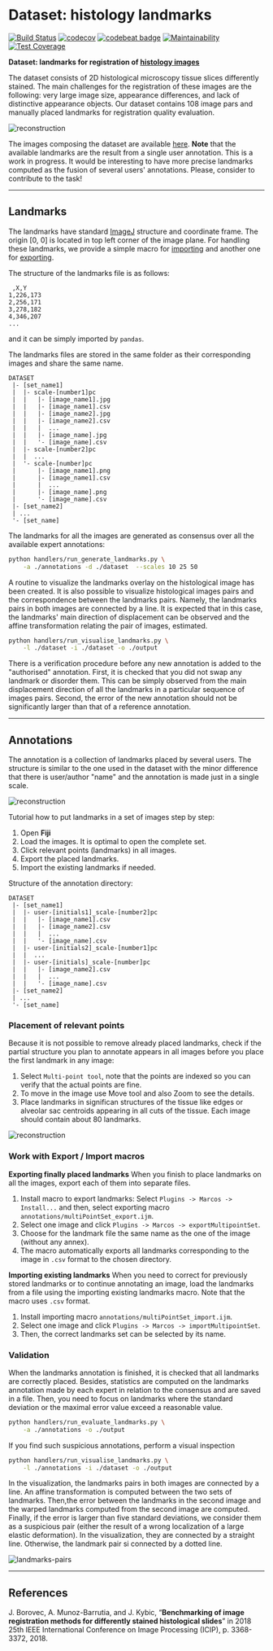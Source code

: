 # Dataset: histology landmarks

[![Build Status](https://travis-ci.org/Borda/dataset-histology-landmarks.svg?branch=master)](https://travis-ci.org/Borda/dataset-histology-landmarks)
[![codecov](https://codecov.io/gh/Borda/dataset-histology-landmarks/branch/master/graph/badge.svg)](https://codecov.io/gh/Borda/dataset-histology-landmarks)
[![codebeat badge](https://codebeat.co/badges/3e86ad36-cb0c-430f-a096-a221ca871bb4)](https://codebeat.co/a/jirka-borovec/projects/github-com-borda-dataset-histology-landmarks-master)
[![Maintainability](https://api.codeclimate.com/v1/badges/e1374e80994253cc8e95/maintainability)](https://codeclimate.com/github/Borda/dataset-histology-landmarks/maintainability)
[![Test Coverage](https://api.codeclimate.com/v1/badges/e1374e80994253cc8e95/test_coverage)](https://codeclimate.com/github/Borda/dataset-histology-landmarks/test_coverage)


**Dataset: landmarks for registration of [histology images](http://cmp.felk.cvut.cz/~borovji3/?page=dataset)**

The dataset consists of 2D histological microscopy tissue slices differently stained. The main challenges for the registration of these images are the following: very large image size, appearance differences, and lack of distinctive appearance objects. Our dataset contains 108 image pars and manually placed landmarks for registration quality evaluation.

![reconstruction](figures/images-landmarks.jpg)

The images composing the dataset are available [here](http://cmp.felk.cvut.cz/~borovji3/?page=dataset). **Note** that the available landmarks are the result from a single user annotation. This is a work in progress. It would be interesting to have more precise landmarks computed as the fusion of several users' annotations. Please, consider to contribute to the task!

---

## Landmarks

The landmarks have standard [ImageJ](https://imagej.net/Welcome) structure and coordinate frame. The origin [0, 0] is located in top left corner of the image plane. For handling these landmarks, we provide a simple macro for [importing](annotations/multiPointSet_import.ijm) and another one for [exporting](annotations/multiPointSet_export.ijm).

The structure of the landmarks file is as follows:
```
 ,X,Y
1,226,173
2,256,171
3,278,182
4,346,207
...
```
 and it can be simply imported by `pandas`.

The landmarks files are stored in the same folder as their corresponding images and share the same name. 

```
DATASET
 |- [set_name1]
 |  |- scale-[number1]pc
 |  |   |- [image_name1].jpg
 |  |   |- [image_name1].csv
 |  |   |- [image_name2].jpg
 |  |   |- [image_name2].csv
 |  |   |  ...
 |  |   |- [image_name].jpg
 |  |   '- [image_name].csv
 |  |- scale-[number2]pc
 |  |  ...
 |  '- scale-[number]pc
 |      |- [image_name1].png
 |      |- [image_name1].csv
 |      |  ...
 |      |- [image_name].png
 |      '- [image_name].csv
 |- [set_name2]
 | ...
 '- [set_name]
```

The landmarks for all the images are generated as consensus over all the available expert annotations: 
```bash
python handlers/run_generate_landmarks.py \
    -a ./annotations -d ./dataset  --scales 10 25 50
```
A routine to visualize the landmarks overlay on the histological image has been created. It is also possible to visualize histological images pairs and the correspondence between the landmarks pairs. Namely, the landmarks pairs in both images are connected by a line.  It is expected that in this case, the landmarks' main direction of displacement can be observed and the affine transformation relating the pair of images, estimated.

```bash
python handlers/run_visualise_landmarks.py \
    -l ./dataset -i ./dataset -o ./output
```
There is a verification procedure before any new annotation is added to the "authorised" annotation. First, it is checked that you did not swap any landmark or disorder them. This can be simply observed from the main displacement direction of all the landmarks in a particular sequence of images pairs. Second, the error of the new annotation should not be significantly larger than that of a reference annotation. 

---

## Annotations

The annotation is a collection of landmarks placed by several users. The structure is similar to the one used in the dataset with the minor difference that there is user/author "name" and the annotation is made just in a single scale.

![reconstruction](figures/imagej-image-pair.jpg)

Tutorial how to put landmarks in a set of images step by step:
1. Open **Fiji**
2. Load the images. It is optimal to open the complete set. 
3. Click relevant points (landmarks) in all images.
4. Export the placed landmarks.
5. Import the existing landmarks if needed.

Structure of the annotation directory:
```
DATASET
 |- [set_name1]
 |  |- user-[initials1]_scale-[number2]pc
 |  |   |- [image_name1].csv
 |  |   |- [image_name2].csv
 |  |   |  ...
 |  |   '- [image_name].csv
 |  |- user-[initials2]_scale-[number1]pc
 |  |  ...
 |  |- user-[initials]_scale-[number]pc
 |  |   |- [image_name2].csv
 |  |   |  ...
 |  |   '- [image_name].csv
 |- [set_name2]
 | ...
 '- [set_name]
```

### Placement of relevant points

Because it is not possible to remove already placed landmarks, check if the partial structure you plan to annotate appears in all images before you place the first landmark in any image:
1. Select `Multi-point tool`, note that the points are indexed so you can verify that the actual points are fine.
2. To move in the image use Move tool and also Zoom to see the details.
3. Place landmarks in significan structures of the tissue like edges or alveolar sac centroids appearing in all cuts of the tissue. Each image should contain about 80 landmarks.

![reconstruction](figures/landmarks-zoom.jpg)

### Work with Export / Import macros

**Exporting finally placed landmarks**
When you finish to place landmarks on all the images, export each of them into separate files.
1. Install macro to export landmarks: Select `Plugins -> Marcos -> Install...`
and then, select exporting macro `annotations/multiPointSet_export.ijm`.
2. Select one image and click `Plugins -> Marcos -> exportMultipointSet`.
3. Choose for the landmark file the same name as the one of the image (without any annex).
4. The macro automatically exports all landmarks corresponding to the image in `.csv` format to the chosen directory.

**Importing existing landmarks**
When you need to correct for previously stored landmarks or to continue annotating an image, load the landmarks from a file using the importing existing landmarks macro. Note that the macro uses `.csv` format.
1. Install importing macro `annotations/multiPointSet_import.ijm`.
2. Select one image and click
`Plugins -> Marcos -> importMultipointSet`.
3. Then, the correct landmarks set can be selected by its name. 


### Validation

When the landmarks annotation is finished, it is checked that all landmarks are correctly placed. Besides, statistics are computed on the landmarks annotation made by each expert in relation to the consensus and are saved in a file. Then, you need to focus on landmarks where the standard deviation or the maximal error value exceed a reasonable value.
```bash
python handlers/run_evaluate_landmarks.py \
    -a ./annotations -o ./output
```
If you find such suspicious annotations, perform a visual inspection
```bash
python handlers/run_visualise_landmarks.py \
    -l ./annotations -i ./dataset -o ./output
```

In the visualization, the landmarks pairs in both images are connected by a line. An affine transformation is computed between the two sets of landmarks. Then,the error between the landmarks in the second image and the warped landmarks computed from the second image are computed. Finally, if the error is larger than five standard deviations, we consider them as a suspicious pair (either the result of a wrong localization of a large elastic deformation). In the visualization, they are connected by a straight line. Otherwise, the landmark pair si connected by a dotted line. 

![landmarks-pairs](figures/PAIR___29-041-Izd2-w35-CD31-3-les3_tif-Fused___AND___29-041-Izd2-w35-proSPC-4-les3_tif-Fused.jpg)

---

## References

J. Borovec, A. Munoz-Barrutia, and J. Kybic, “**Benchmarking of image registration methods for differently stained histological slides**” in 2018 25th IEEE International Conference on Image Processing (ICIP), p. 3368-3372, 2018.
